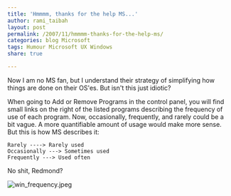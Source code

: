 ```yaml
---
title: 'Hmmmm, thanks for the help MS...'
author: rami_taibah
layout: post
permalink: /2007/11/hmmmm-thanks-for-the-help-ms/
categories: blog Microsoft
tags: Humour Microsoft UX Windows
share: true

---
```

Now I am no MS fan, but I understand their strategy of simplifying how things are done on their OS'es. But isn't this just idiotic?

When going to Add or Remove Programs in the control panel, you will find small links on the right of the listed programs describing the frequency of use of each program. Now, occasionally, frequently, and rarely could be a bit vague. A more quantifiable amount of usage would make more sense. But this is how MS describes it:

    Rarely ----> Rarely used
    Occasionally ---> Sometimes used
    Frequently ---> Used often

No shit, Redmond?

![win_frequency.jpeg]({{site.baseurl}}/images/blog/microsoft-windows-defining-frequency.jpeg)
